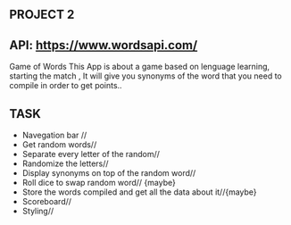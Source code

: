 PROJECT 2
------------------------------------------
API: https://www.wordsapi.com/
------------------------------------------
Game of Words
 This App is about a game based on lenguage learning, starting the match , It will give you synonyms of the word that you need to compile in order to get points..

TASK
------------------------------------------
* Navegation bar // 
* Get random words//
* Separate every letter of the random//
* Randomize the letters//
* Display synonyms on top of the random word//
* Roll dice to swap random word// {maybe}
* Store the words compiled and get all the data about it//{maybe}
* Scoreboard//
* Styling//